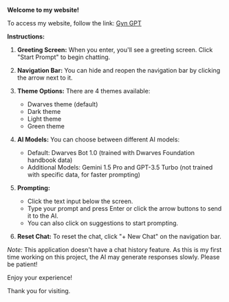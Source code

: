 **Welcome to my website!**

To access my website, follow the link: [Gyn GPT](https://gyn-gpt.vercel.app/)

**Instructions:**

1. **Greeting Screen:** When you enter, you'll see a greeting screen. Click "Start Prompt" to begin chatting.

2. **Navigation Bar:** You can hide and reopen the navigation bar by clicking the arrow next to it.

3. **Theme Options:** There are 4 themes available:

   - Dwarves theme (default)
   - Dark theme
   - Light theme
   - Green theme

4. **AI Models:** You can choose between different AI models:

   - Default: Dwarves Bot 1.0 (trained with Dwarves Foundation handbook data)
   - Additional Models: Gemini 1.5 Pro and GPT-3.5 Turbo (not trained with specific data, for faster prompting)

5. **Prompting:**

   - Click the text input below the screen.
   - Type your prompt and press Enter or click the arrow buttons to send it to the AI.
   - You can also click on suggestions to start prompting.

6. **Reset Chat:** To reset the chat, click "+ New Chat" on the navigation bar.

_Note:_ This application doesn't have a chat history feature. As this is my first time working on this project, the AI may generate responses slowly. Please be patient!

Enjoy your experience!

Thank you for visiting.
